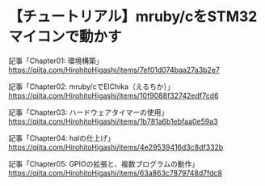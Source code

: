# 【チュートリアル】mruby/cをSTM32マイコンで動かす

記事「Chapter01: 環境構築」  
https://qiita.com/HirohitoHigashi/items/7ef01d074baa27a3b2e7

記事「Chapter02: mruby/cでElChika（えるちか）」  
https://qiita.com/HirohitoHigashi/items/10f9088f32742edf7cd6

記事「Chapter03: ハードウェアタイマーの使用」  
https://qiita.com/HirohitoHigashi/items/1b781a6b1ebfaa0e59a3

記事「Chapter04: halの仕上げ」  
https://qiita.com/HirohitoHigashi/items/4e29539416d3c8df332b

記事「Chapter05: GPIOの拡張と、複数プログラムの動作」
https://qiita.com/HirohitoHigashi/items/63a863c7879748d7fdc8
